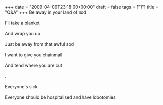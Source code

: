 +++
date = "2009-04-09T23:18:00+00:00"
draft = false
tags = ["1"]
title = "Q&A"
+++
Be away in your land of nod<br/><br/>I'll take a blanket<br/><br/>And wrap you up<br/><br/>Just be away from that awful sod<br/><br/>I want to give you chainmail<br/><br/>And tend where you are cut<br/><br/>.<br/><br/>Everyone's sick<br/><br/>Everyone should be hospitalised and have lobotomies<div class="blogger-post-footer"><img width='1' height='1' src='https://blogger.googleusercontent.com/tracker/5693059957647979680-7941448419778975355?l=cosmiccowbell.blogspot.com' alt='' /></div>
